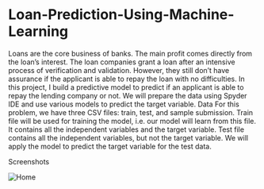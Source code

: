 # Loan-Prediction-Using-Machine-Learning
Loans are the core business of banks. The main profit comes directly from the loan’s interest. The loan companies grant a loan after an intensive process of verification and validation. However, they still don’t have assurance if the applicant is able to repay the loan with no difficulties. 
In this project, I build a predictive model to predict if an applicant is able to repay the lending company or not. We will prepare the data using  Spyder IDE and use various models to predict the target variable.
Data
For this problem, we have three CSV files: train, test, and sample submission.
Train file will be used for training the model, i.e. our model will learn from this file. It contains all the independent variables and the target variable.
Test file contains all the independent variables, but not the target variable. We will apply the model to predict the target variable for the test data.
  
 Screenshots 
  
![Home](https://user-images.githubusercontent.com/82017927/113676384-fd7f9a80-96d9-11eb-9b2c-1fd7359b0cc9.png)




